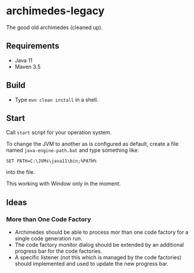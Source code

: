 # archimedes-legacy
The good old archimedes (cleaned up).


## Requirements

* Java 11
* Maven 3.5


## Build

* Type `mvn clean install` in a shell.


## Start

Call `start` script for your operation system.

To change the JVM to another as is configured as default, create a file named `java-engine-path.bat` and type something like:
```
SET PATH=C:\JVMs\java11\bin;%PATH%
```

into the file.

This working with Window only in the moment.


## Ideas

### More than One Code Factory

- Archimedes should be able to process mor than one code factory for a single code generation run.
- The code factory monitor dialog should be extended by an additional progress bar for the code factories.
- A specific listener (not this which is managed by the code factories) should implemented and used to update the new progress bar.
